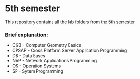 <h1>5th semester</h1>
<p>This repository contains all the lab folders from the 5th semester</p>
<h3>Brief explanation:</h3>
<ul>
  <li>CGB - Computer Geometry Basics</li>
  <li>CPSAP - Cross Platform Server Application Programming</li>
  <li>DB - Data Bases</li>
  <li>NAP - Network Applications Programming</li>
  <li>OS - Operation Systems</li>
  <li>SP - Sytem Programming</li>
</ul>

